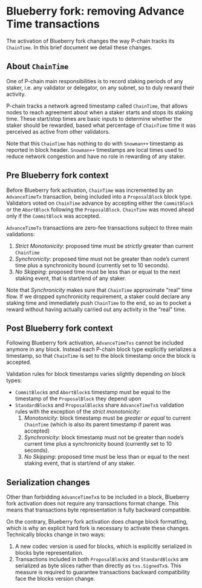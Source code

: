 # Blueberry fork: removing Advance Time transactions

The activation of Blueberry fork changes the way P-chain tracks its `ChainTime`. In this brief document we detail these changes.

## About `ChainTime`

One of P-chain main responsibilities is to record staking periods of any staker, i.e. any validator or delegator, on any subnet, so to duly reward their activity.

P-chain tracks a network agreed timestamp called `ChainTime`, that allows nodes to reach agreement about when a staker starts and stops its staking time. These start/stop times are basic inputs to determine whether the staker should be rewarded, based what percentage of `ChainTime` time it was perceived as active from other validators.

Note that this `ChainTime` has nothing to do with `Snowman++` timestamp as reported in block header. `Snowman++` timestamps are local times used to reduce network congestion and have no role in rewarding of any staker.

## Pre Blueberry fork context

Before Blueberry fork activation, `ChainTime` was incremented by an `AdvanceTimeTx` transaction, being included into a `ProposalBlock` block type. Validators voted on `ChainTime` advance by accepting either the `CommitBlock` or the `AbortBlock` following the `ProposalBlock`. `ChainTime` was moved ahead only if the `CommitBlock` was accepted.

`AdvanceTimeTx` transactions are zero-fee transactions subject to three main validations:

1. *Strict Monotonicity*: proposed time must be *strictly* greater than current `ChainTime`
2. *Synchronicity*: proposed time must not be greater than node’s current time plus a synchronicity bound (currently set to 10 seconds).
3. *No Skipping*: proposed time must be less than or equal to the next staking event, that is start/end of any staker.

Note that *Synchronicity* makes sure that `ChainTime` approximate “real” time flow. If we dropped synchronicity requirement, a staker could declare any staking time and immediately push `ChainTime` to the end, so as to pocket a reward without having actually carried out any activity in the “real” time.

## Post Blueberry fork context

Following Blueberry fork activation, `AdvanceTimeTxs` cannot be included anymore in any block. Instead each P-chain block type explicitly serializes a timestamp, so that `ChainTime` is set to the block timestamp once the block is accepted.

Validation rules for block timestamps varies slightly depending on block types:

* `CommitBlock`s and `AbortBlock`s timestamp must be equal to the timestamp of the `ProposalBlock` they depend upon
* `StandardBlock`s and `ProposalBlock`s share `AdvanceTimeTx`s validation rules with the exception of the *strict monotonicity*:
  1. *Monotonicity*: block timestamp must be *greater or equal* to current `ChainTime` (which is also its parent timestamp if parent was accepted)
  2. *Synchronicity*: block timestamp must not be greater than node’s current time plus a synchronicity bound (currently set to 10 seconds).
  3. *No Skipping*: proposed time must be less than or equal to the next staking event, that is start/end of any staker.

## Serialization changes

Other than forbidding `AdvanceTimeTx`s to be included in a block, Blueberry fork activation does not require any transactions format change. This means that transactions byte representation is fully backward compatible.

On the contrary, Blueberry fork activation does change block formatting, which is why an explicit hard fork is necessary to activate these changes. Technically blocks change in two ways:

1. A new codec version is used for blocks, which is explicitly serialized in blocks byte representation.
2. Transactions included in both `ProposalBlock`s and `StandardBlock`s are serialized as byte slices rather than directly as `txs.SignedTx`s. This measure is required to guarantee transactions backward compatibility face the blocks version change.
